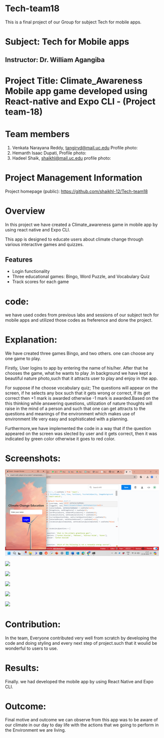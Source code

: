 # Tech-team18
This is a final project of our Group for subject Tech for mobile apps.

# Subject: Tech for Mobile apps

## Instructor: Dr. William Agangiba

# Project Title: Climate_Awareness Mobile app game developed using React-native and Expo CLI - (Project team-18)

# Team members
1. Venkata Narayana Reddy, tangirvd@mail.uc.edu
   Profile photo:
3. Hemanth Isaac Dupati,
   Profile photo:
5. Hadeel Shaik, shaikhl@mail.uc.edu
   profile photo:


# Project Management Information

Project homepage (public): <https://github.com/shaikhl-12/Tech-team18>


# Overview
In this project we have created a Climate_awareness game in mobile app by using react native and Expo CLI.

This app is designed to educate users about climate change through various interactive games and quizzes.

## Features

- Login functionality
- Three educational games: Bingo, Word Puzzle, and Vocabulary Quiz
- Track scores for each game


# code: 
we have used codes from previous labs and sessions of our subject tech for mobile apps and utilized those codes as freference and done the project.


# Explanation:

We have created three games Bingo, and two others. one can choose any one game to play.

Firstly, User logins to app by entering the name of his/her. After that he chooses the game, what he wants to play .In background we have kept a beautiful nature photo,such that it attracts user to play and enjoy in the app.

For suppose if he choose vocabulary quiz; The questions will appear on the screen, if he selects any box such that it gets wrong or correct, If its get correct then +1 mark is awarded otherwise -1 mark is awarded.Based on the this thinking while answering questions, utilization of nature thoughts will raise in the mind of a person and such that one can get attracts to the questions and meanings of the environment which makes use of environment life very easy and sophisticated with a planning.

Furthermore,we have implemented the code in a way that if the question appeared on the screen was slected by user and it gets correct, then it was indicated by green color otherwise it goes to red color.

# Screenshots:
![](1.png)


![](images/2.png)


![](images/3.png)


![](images/4.png)


![](images/5.png)


![](images/6.png)


# Contribution:
In the team, Everyone contributed very well from scratch by developing the code and doing styling and every next step of project.such that it woulid be wonderful to users to use.


# Results:
Finally. we had developed the mobile app by using React Native and Expo CLI.

# Outcome:
Final motive and outcome we can observe from this app was to be aware of our climate in our day to day life with the actions that we going to perform in the Environment we are living.

